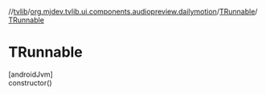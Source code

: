 //[tvlib](../../../index.md)/[org.mjdev.tvlib.ui.components.audiopreview.dailymotion](../index.md)/[TRunnable](index.md)/[TRunnable](-t-runnable.md)

# TRunnable

[androidJvm]\
constructor()
